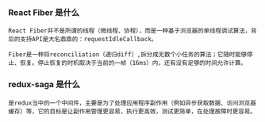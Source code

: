 ### React Fiber 是什么

```
React Fiber并不是所谓的线程（微线程、协程），而是一种基于浏览器的单线程调试算法，背后的支持API是大名鼎鼎的：requestIdleCallback。

Fiber是一种将reconciliation（递归diff）,拆分成无数个小任务的算法；它随时能够停止、恢复。停止恢复的时机取决于当前的一帧（16ms）内，还有没有足够的时间允许计算。
```

### redux-saga 是什么

```
是redux当中的一个中间件，主要是为了处理应用程序副作用（例如异步获取数据、访问浏览器缓存）等，它的目标是让副作用管理更容易，执行更高效，测试更简单，在处理故障时更容易。
```
